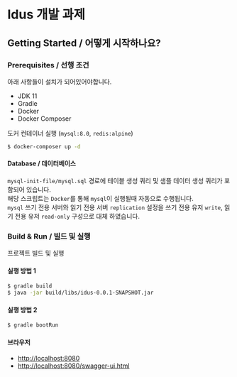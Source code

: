 # Idus 개발 과제

## Getting Started / 어떻게 시작하나요?

### Prerequisites / 선행 조건

아래 사항들이 설치가 되어있어야합니다.

* JDK 11
* Gradle
* Docker
* Docker Composer

도커 컨테이너 실행 (`mysql:8.0`, `redis:alpine`)

```bash
$ docker-composer up -d
```

#### Database / 데이터베이스

`mysql-init-file/mysql.sql` 경로에 테이블 생성 쿼리 및 샘플 데이터 생성 쿼리가 포함되어 있습니다.  
해당 스크립트는 `Docker`를 통해 `mysql`이 실행될때 자동으로 수행됩니다.  
`mysql` 쓰기 전용 서버와 읽기 전용 서버 `replication` 설정을 쓰기 전용 유저 `write`, 읽기 전용 유저 `read-only` 구성으로 대체 하였습니다.


### Build & Run / 빌드 및 실행

프로젝트 빌드 및 실행

#### 실행 방법 1

```bash
$ gradle build
$ java -jar build/libs/idus-0.0.1-SNAPSHOT.jar
```

#### 실행 방법 2

```bash
$ gradle bootRun
```
#### 브라우저

* [http://localhost:8080](http://localhost:8080)
* [http://localhost:8080/swagger-ui.html](http://localhost:8080/swagger-ui.html)